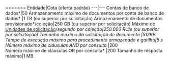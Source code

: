 =======
Entidade|Cota (oferta padrão)
---|---
Contas de banco de dados*|50
Armazenamento máximo de documentos por conta de banco de dados* |1 TB (ou superior por solicitação)
Armazenamento de documentos provisionado*/coleção|250 GB (ou superior por solicitação)
Máximo de [Unidades de solicitação](../articles/documentdb/documentdb-request-units.md)*/segundo por coleção|250\.000 RU/s (ou superior por solicitação)
Tamanho máximo da solicitação de documento |512KB
Tempo de execução máximo para procedimento armazenado e gatilho|5 s
Número máximo de cláusulas AND por consulta* |200		
Número máximo de cláusulas OR por consulta* |200
Tamanho de resposta máximo|1 MB

<!---HONumber=AcomDC_0420_2016-->